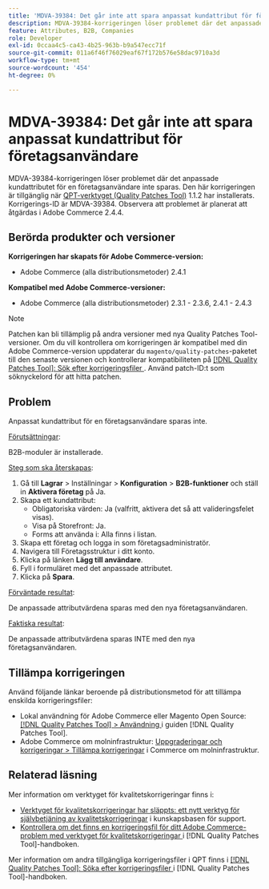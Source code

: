 ```yaml
---
title: 'MDVA-39384: Det går inte att spara anpassat kundattribut för företagsanvändare'
description: MDVA-39384-korrigeringen löser problemet där det anpassade kundattributet för en företagsanvändare inte sparas. Den här korrigeringen är tillgänglig när [QPT-verktyget (Quality Patches Tool)](https://experienceleague.adobe.com/sv/docs/commerce-operations/tools/quality-patches-tool/quality-patches-tool-to-self-serve-quality-patches) 1.1.2 är installerat. Korrigerings-ID är MDVA-39384. Observera att problemet är planerat att åtgärdas i Adobe Commerce 2.4.4.
feature: Attributes, B2B, Companies
role: Developer
exl-id: 0ccaa4c5-ca43-4b25-963b-b9a547ecc71f
source-git-commit: 011a6f46f76029eaf67f172b576e58dac9710a3d
workflow-type: tm+mt
source-wordcount: '454'
ht-degree: 0%

---
```


# MDVA-39384: Det går inte att spara anpassat kundattribut för företagsanvändare

MDVA-39384-korrigeringen löser problemet där det anpassade kundattributet för en företagsanvändare inte sparas. Den här korrigeringen är tillgänglig när [QPT-verktyget (Quality Patches Tool)](https://experienceleague.adobe.com/sv/docs/commerce-operations/tools/quality-patches-tool/quality-patches-tool-to-self-serve-quality-patches) 1.1.2 har installerats. Korrigerings-ID är MDVA-39384. Observera att problemet är planerat att åtgärdas i Adobe Commerce 2.4.4.

## Berörda produkter och versioner

**Korrigeringen har skapats för Adobe Commerce-version:**

* Adobe Commerce (alla distributionsmetoder) 2.4.1

**Kompatibel med Adobe Commerce-versioner:**

* Adobe Commerce (alla distributionsmetoder) 2.3.1 - 2.3.6, 2.4.1 - 2.4.3

>[!NOTE]
>
>Patchen kan bli tillämplig på andra versioner med nya Quality Patches Tool-versioner. Om du vill kontrollera om korrigeringen är kompatibel med din Adobe Commerce-version uppdaterar du `magento/quality-patches`-paketet till den senaste versionen och kontrollerar kompatibiliteten på [[!DNL Quality Patches Tool]: Sök efter korrigeringsfiler ](https://experienceleague.adobe.com/sv/docs/commerce-operations/tools/quality-patches-tool/quality-patches-tool-to-self-serve-quality-patches). Använd patch-ID:t som söknyckelord för att hitta patchen.

## Problem

Anpassat kundattribut för en företagsanvändare sparas inte.

<u>Förutsättningar</u>:

B2B-moduler är installerade.

<u>Steg som ska återskapas</u>:

1. Gå till **Lagrar** > Inställningar > **Konfiguration** > **B2B-funktioner** och ställ in **Aktivera företag** på Ja.
1. Skapa ett kundattribut:
   * Obligatoriska värden: Ja (valfritt, aktivera det så att valideringsfelet visas).
   * Visa på Storefront: Ja.
   * Forms att använda i: Alla finns i listan.
1. Skapa ett företag och logga in som företagsadministratör.
1. Navigera till Företagsstruktur i ditt konto.
1. Klicka på länken **Lägg till användare**.
1. Fyll i formuläret med det anpassade attributet.
1. Klicka på **Spara**.

<u>Förväntade resultat</u>:

De anpassade attributvärdena sparas med den nya företagsanvändaren.

<u>Faktiska resultat</u>:

De anpassade attributvärdena sparas INTE med den nya företagsanvändaren.

## Tillämpa korrigeringen

Använd följande länkar beroende på distributionsmetod för att tillämpa enskilda korrigeringsfiler:

* Lokal användning för Adobe Commerce eller Magento Open Source: [[!DNL Quality Patches Tool] > Användning ](/help/tools/quality-patches-tool/usage.md) i guiden [!DNL Quality Patches Tool].
* Adobe Commerce om molninfrastruktur: [Uppgraderingar och korrigeringar > Tillämpa korrigeringar](https://experienceleague.adobe.com/docs/commerce-cloud-service/user-guide/develop/upgrade/apply-patches.html?lang=sv-SE) i Commerce om molninfrastruktur.

## Relaterad läsning

Mer information om verktyget för kvalitetskorrigeringar finns i:

* [Verktyget för kvalitetskorrigeringar har släppts: ett nytt verktyg för självbetjäning av kvalitetskorrigeringar](https://experienceleague.adobe.com/sv/docs/commerce-operations/tools/quality-patches-tool/quality-patches-tool-to-self-serve-quality-patches) i kunskapsbasen för support.
* [Kontrollera om det finns en korrigeringsfil för ditt Adobe Commerce-problem med verktyget för kvalitetskorrigeringar ](/help/tools/quality-patches-tool/patches-available-in-qpt/check-patch-for-magento-issue-with-magento-quality-patches.md) i [!DNL Quality Patches Tool]-handboken.

Mer information om andra tillgängliga korrigeringsfiler i QPT finns i [[!DNL Quality Patches Tool]: Söka efter korrigeringsfiler ](https://experienceleague.adobe.com/tools/commerce-quality-patches/index.html?lang=sv-SE) i [!DNL Quality Patches Tool]-handboken.
